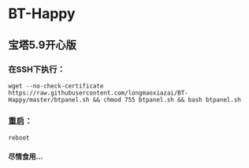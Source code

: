 # BT-Happy

## 宝塔5.9开心版

### 在SSH下执行：
    
    wget --no-check-certificate https://raw.githubusercontent.com/longmaoxiazai/BT-Happy/master/btpanel.sh && chmod 755 btpanel.sh && bash btpanel.sh
    
### 重启：

    reboot
 
#### 尽情食用...
